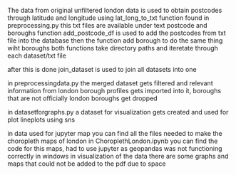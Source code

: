 The data from original unfiltered london data is used to obtain postcodes through latitude and longitude 
using lat_long_to_txt function found in preprocessing.py
this txt files are available under text postcode and boroughs
function add_postcode_df is used to add the postcodes from txt file into the database
then the function add borough to do the same thing wiht boroughs
both functions take directory paths and iteretate through each dataset/txt file

after this is done join_dataset is used to join all datasets into one

in preprocessingdata.py the merged dataset gets filtered and relevant information from london borough profiles 
gets imported into it, boroughs that are not officially london boroughs get dropped

in datasetforgraphs.py a dataset for visualization gets created and used for plot lineplots using sns

in data used for jupyter map you can find all the files needed to make the choropleth maps of london
in ChoroplethLondon.ipynb you can find the code for this maps, had to use jupyter as geopandas was not functioning
correctly in windows
in visualization of the data there are some graphs and maps that could not be added to the pdf due to space